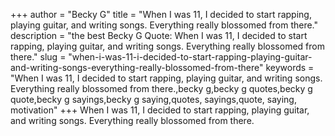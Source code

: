 +++
author = "Becky G"
title = "When I was 11, I decided to start rapping, playing guitar, and writing songs. Everything really blossomed from there."
description = "the best Becky G Quote: When I was 11, I decided to start rapping, playing guitar, and writing songs. Everything really blossomed from there."
slug = "when-i-was-11-i-decided-to-start-rapping-playing-guitar-and-writing-songs-everything-really-blossomed-from-there"
keywords = "When I was 11, I decided to start rapping, playing guitar, and writing songs. Everything really blossomed from there.,becky g,becky g quotes,becky g quote,becky g sayings,becky g saying,quotes, sayings,quote, saying, motivation"
+++
When I was 11, I decided to start rapping, playing guitar, and writing songs. Everything really blossomed from there.
